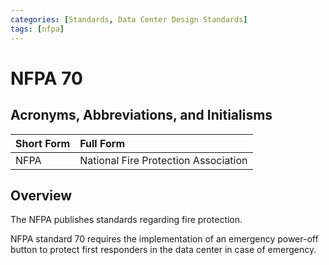 ```yaml
---
categories: [Standards, Data Center Design Standards]
tags: [nfpa]
---
```


# NFPA 70

## Acronyms, Abbreviations, and Initialisms

Short Form | Full Form
:--- | :---
NFPA | National Fire Protection Association

## Overview

The NFPA publishes standards regarding fire protection.

NFPA standard 70 requires the implementation of an emergency power-off button to protect first responders in the data center in case of emergency.
